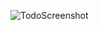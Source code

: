 ![TodoScreenshot](https://user-images.githubusercontent.com/37382871/138535631-3e42ec9e-30cf-45ae-8c35-3e3fb43bc0a9.jpg)

